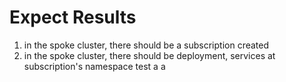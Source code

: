# Expect Results
1. in the spoke cluster, there should be a subscription created
2. in the spoke cluster, there should be deployment, services at subscription's
   namespace
test
a
a
